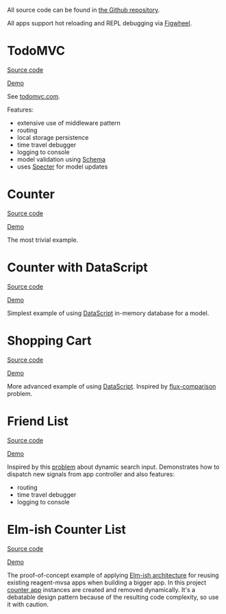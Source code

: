 All source code can be found in [the Github repository](https://github.com/metametadata/reagent-mvsa/tree/master/examples/).

All apps support hot reloading and REPL debugging via [Figwheel](https://github.com/bhauman/lein-figwheel).

# TodoMVC
[Source code](https://github.com/metametadata/reagent-mvsa/tree/master/examples/todomvc)

[Demo](/examples/todomvc)

See [todomvc.com](http://todomvc.com/).

Features:

* extensive use of middleware pattern
* routing
* local storage persistence
* time travel debugger
* logging to console
* model validation using [Schema](https://github.com/plumatic/schema)
* uses [Specter](https://github.com/nathanmarz/specter) for model updates

# Counter
[Source code](https://github.com/metametadata/reagent-mvsa/tree/master/examples/counter)

[Demo](/examples/counter)

The most trivial example.

# Counter with DataScript
[Source code](https://github.com/metametadata/reagent-mvsa/tree/master/examples/counter-datascript)

[Demo](/examples/counter-datascript)

Simplest example of using [DataScript](https://github.com/tonsky/datascript) in-memory database for a model.

# Shopping Cart
[Source code](https://github.com/metametadata/reagent-mvsa/tree/master/examples/shopping-cart)

[Demo](/examples/shopping-cart)

More advanced example of using [DataScript](https://github.com/tonsky/datascript).
Inspired by [flux-comparison](https://github.com/voronianski/flux-comparison) problem.

# Friend List

[Source code](https://github.com/metametadata/reagent-mvsa/tree/master/examples/friend-list)

[Demo](/examples/friend-list)

Inspired by this [problem](https://github.com/DerekCuevas/friend-list) about dynamic search input.
Demonstrates how to dispatch new signals from app controller and also features:

* routing
* time travel debugger
* logging to console

# Elm-ish Counter List
[Source code](https://github.com/metametadata/reagent-mvsa/tree/master/examples/elmish-counter-list)

[Demo](/examples/elmish-counter-list)

The proof-of-concept example of applying [Elm-ish architecture](https://github.com/evancz/elm-architecture-tutorial/)
for reusing existing reagent-mvsa apps when building a bigger app.
In this project [counter app](#counter) instances are created and removed dynamically.
It's a debatable design pattern because of the resulting code complexity, so use it with caution.
